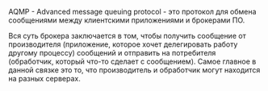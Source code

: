 AQMP - Advanced message queuing protocol - это протокол для обмена сообщениями между клиентскими приложениями и брокерами ПО.

Вся суть брокера заключается в том, чтобы получить сообщение от производителя (приложение, которое хочет делегировать работу другому процессу) сообщений и отправить на потребителя (обработчик, который что-то сделает с сообщением). Самое главное в данной связке это то, что производитель и обработчик могут находится на разных серверах.